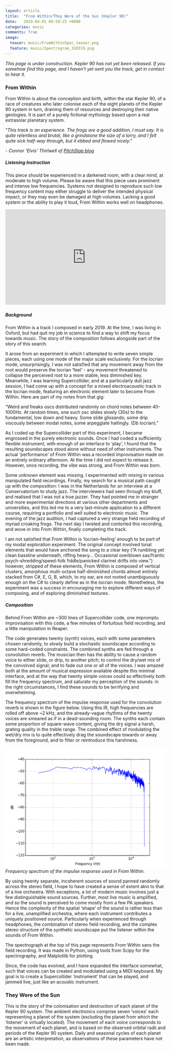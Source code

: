 ```yaml
---
layout: article
title:  "From Within/They Were of the Sun (Kepler 90)"
date:   2019-04-01 09:59:25 +0000
categories: music
comments: True
image:
  teaser: music/FromWithinSpec_teaser.png
  feature: music/Spectrogram_310319.png
---
```


*This page is under construction. Kepler 90 has not yet been released. If you somehow find this page, and I haven't yet sent you the track, get in contact to hear it.*

### From Within

From Within is about the conception and birth, within the star Kepler 90, of a race of creatures who later colonise each of the eight planets of the Kepler 90 system in turn, draining them of resources and destroying their native geologies. It is part of a purely fictional mythology based upon a real extrasolar planetary system.

*"This track is an experience. The frogs are a good addition, I must say. It is quite relentless and brutal, like a grindstone the size of a lorry, and I felt quite sick half-way through, but it ebbed and flowed nicely."*

*- Connor 'Elvis' Thirlwell of [PitchSlap blog](https://pitchslapblog.wordpress.com/)*

##### Listening Instruction

This piece should be experienced in a darkened room, with a clear mind, at moderate to high volume. Please be aware that this piece uses prominent and intense low frequencies. Systems not designed to reproduce such low frequency content may either struggle to deliver the intended physical impact, or they may even be damaged at high volumes. Lacking a good system or the ability to play it loud, From Within works well on headphones.


<iframe width="100%" height="300" scrolling="no" frameborder="no" allow="autoplay" src="https://w.soundcloud.com/player/?url=https%3A//api.soundcloud.com/tracks/634522851&color=%23ff5500&auto_play=false&hide_related=false&show_comments=true&show_user=true&show_reposts=false&show_teaser=true&visual=true"></iframe>

##### Background

From Within is a track I composed in early 2019. At the time, I was living in Oxford, but had quit my job in science to find a way to shift my focus towards music. The story of the composition follows alongside part of the story of this search.

It arose from an experiment in which I attempted to write seven simple pieces, each using one mode of the major scale exclusively. For the locrian mode, unsurprisingly, I was not satisfied that any movement away from the root would preserve the locrian ‘feel’ - any movement threatened to collapse the perceived root to a more stable, less diminished key. Meanwhile, I was learning Supercollider, and at a particularly dull jazz session, I had come up with a concept for a mixed electroacoustic track in the locrian mode, featuring an electronic element later to become From Within. Here are part of my notes from that gig:

“Weird and freaks oscs distributed randomly on chord notes between 40-1000Hz. At random times, one such osc slides slowly (30s) to the fundamental, low down and heavy. Some slide glissando, some drip viscously between modal notes, some arpeggiate haltingly. (Db locrian).”

As I coded up the Supercollider part of this experiment, I became engrossed in the purely electronic sounds. Once I had coded a sufficiently flexible instrument, with enough of an interface to ‘play’, I found that the resulting soundscapes stood alone without need of other instruments. The actual ‘performance’ of From Within was a recorded improvisation made on an entirely ordinary afternoon. At the time I did not expect to release it. However, once recording, the vibe was strong, and From Within was born.

Some unknown element was missing. I experimented with mixing in various manipulated field recordings. Finally, my search for a musical path caught up with the composition: I was in the Netherlands for an interview at a Conservatorium to study jazz. The interviewers had seen through my bluff, and realised that I was not a true jazzer. They had pointed me in stranger and more experimental directions at various other departments and universities, and this led me to a very last-minute application to a different course, requiring a portfolio and well suited to electronic music. The evening of the jazz audition, I had captured a very strange field recording of myriad croaking frogs. The next day I twisted and contorted this recording, and wove in into From Within, finally completing the track.

I am not satisfied that From Within is ‘locrian-feeling’ enough to be part of my modal exploration experiment. The original concept involved tonal elements that would have anchored the song to a clear key (“A rumbling yet clean bassline underneath, riffing heavy… Occasional overblown sax/frantic psych-shredding/speed-folk fiddle/panicked clarinet drifts into view.”) however, stripped of these elements, From Within is composed of vertical clusters, amorphous multi-octave half-diminished chords almost entirely stacked from C#, E, G, B, which, to my ear, are not rooted unambiguously enough on the C# to clearly define as in the locrian mode. Nonetheless, the experiment was a success in encouraging me to explore different ways of composing, and of exploring diminished textures.

##### Composition

Behind From Within are ~300 lines of Supercollider code, one impromptu improvisation with this code, a few minutes of fortuitous field recording, and a little manipulation in Reaper.

The code generates twenty (synth) voices, each with some parameters chosen randomly, to slowly build a stochastic soundscape according to some hard-coded constraints. The combined synths are fed through a convolution reverb. The musician then has the ability to cause a random voice to either slide, or drip, to another pitch; to control the dry/wet mix of the convolved signal; and to fade out one or all of the voices. I was amazed both at the amount of musical expression available despite this minimal interface, and at the way that twenty simple voices could so effectively both fill the frequency spectrum, and saturate my perception of the sounds: in the right circumstances, I find these sounds to be terrifying and overwhelming.

The frequency spectrum of the impulse response used for the convolution reverb is shown in the figure below. Using this IR, high frequencies are rolled off above ~2 kHz, and the already-vague rhythms of the twenty voices are smeared as if in a dead-sounding room. The synths each contain some proportion of square-wave content, giving the dry signal a harsh, grating quality in the treble range. The combined effect of modulating the wet/dry mix is to quite effectively drag the soundscape towards or away from the foreground, and to filter or reintroduce this harshness.

![IR Spectrum](/images/music/figure_1.png)
*Frequency spectrum of the impulse response used in From Within.*

By using twenty separate, incoherent sources of sound panned randomly across the stereo field, I hope to have created a sense of extent akin to that of a live orchestra. With exceptions, a lot of modern music involves just a few distinguishable sound sources. Further, most live music is amplified, and so the sound is perceived to come mostly from a few PA speakers. Hence the complexity of the spatial ‘shape’ of the sound is rather less than for a live, unamplified orchestra, where each instrument contributes a uniquely positioned source. Particularly when experienced through headphones, the combination of stereo field recording, and the complex stereo structure of the synthetic soundscape put the listener within the sounds of From Within.

The spectrograph at the top of this page represents From Within sans the field recording. It was made in Python, using tools from Scipy for the spectrography, and Matplotlib for plotting.

Since, the code has evolved, and I have expanded the interface somewhat, such that voices can be created and modulated using a MIDI keyboard. My goal is to create a Supercollider ‘instrument’ that can be played, and jammed live, just like an acoustic instrument.

### They Were of the Sun

This is the story of the colonisation and destruction of each planet of the Kepler 90 system. The ambient electronics comprise seven ‘voices’ each representing a planet of the system (excluding the planet from which the ‘listener’ is virtually located). The movement of each voice corresponds to the movement of each planet, and is based on the observed orbital radii and periods of the Kepler 90 system. Daily and seasonal cycles of each planet are an artistic interpretation, as observations of these parameters have not been made.
